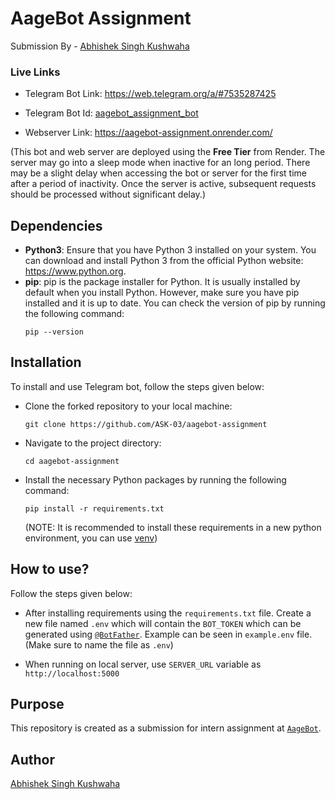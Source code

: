 # AageBot Assignment

Submission By - [Abhishek Singh Kushwaha](https://github.com/ASK-03)

### Live Links

- Telegram Bot Link: https://web.telegram.org/a/#7535287425

- Telegram Bot Id: [aagebot_assignment_bot](https://web.telegram.org/a/#7535287425)

- Webserver Link: https://aagebot-assignment.onrender.com/

(This bot and web server are deployed using the **Free Tier** from Render. The server may go into a sleep mode when inactive for an long period. There may be a slight delay when accessing the bot or server for the first time after a period of inactivity. Once the server is active, subsequent requests should be processed without significant delay.)

## Dependencies

- **Python3**: Ensure that you have Python 3 installed on your system. You can download and install Python 3 from the official Python website: https://www.python.org.
- **pip**: pip is the package installer for Python. It is usually installed by default when you install Python. However, make sure you have pip installed and it is up to date. You can check the version of pip by running the following command:
  ```
  pip --version
  ```

## Installation

To install and use Telegram bot, follow the steps given below:

- Clone the forked repository to your local machine:
  ```
  git clone https://github.com/ASK-03/aagebot-assignment
  ```
- Navigate to the project directory:
  ```
  cd aagebot-assignment
  ```
- Install the necessary Python packages by running the following command:
  ```
  pip install -r requirements.txt
  ```
  (NOTE: It is recommended to install these requirements in a new python environment, you can use [venv](https://docs.python.org/3/library/venv.html))

## How to use?

Follow the steps given below:

- After installing requirements using the `requirements.txt` file. Create a new file named `.env` which will contain the `BOT_TOKEN` which can be generated using [`@BotFather`](https://web.telegram.org/a/#93372553). Example can be seen in `example.env` file. (Make sure to name the file as `.env`)

- When running on local server, use `SERVER_URL` variable as `http://localhost:5000`

## Purpose

This repository is created as a submission for intern assignment at [`AageBot`](https://aagebot.com/).

## Author

[Abhishek Singh Kushwaha](https://github.com/ASK-03)

